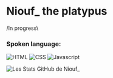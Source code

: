 # Niouf\_ the platypus

/In progress\

<h3>Spoken language: </h3>
  <img src="https://img.shields.io/badge/html5-%23E34F26.svg?style=for-the-badge&logo=html5&logoColor=white" alt="HTML">
  <img src="https://cdn-icons-png.flaticon.com/512/919/919826.png" alt="CSS">
  <img src="https://img.shields.io/badge/css3-%231572B6.svg?style=for-the-badge&logo=css3&logoColor=white" alt="Javascript">

![Les Stats GitHub de Niouf_](https://github-readme-stats.vercel.app/api?username=niouf07&show_icons=true&theme=tokyonight)
